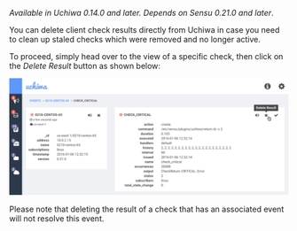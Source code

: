 *Available in Uchiwa 0.14.0 and later. Depends on Sensu 0.21.0 and later*.

You can delete client check results directly from Uchiwa in case you need to clean up staled checks which were removed and no longer active.

To proceed, simply head over to the view of a specific check, then click on the *Delete Result* button as shown below:

![Deleting Check Result](../img/deleting-check-results.png)

Please note that deleting the result of a check that has an associated event will not resolve this event.
